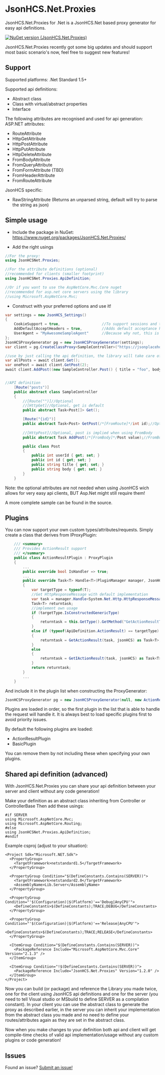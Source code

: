 # JsonHCS.Net.Proxies
JsonHCS.Net.Proxies for .Net is a JsonHCS.Net based proxy generator for easy api definitions.

[![NuGet version (JsonHCS.Net.Proxies)](https://img.shields.io/nuget/v/JsonHCS.Net.Proxies.svg)](https://www.nuget.org/packages/JsonHCS.Net.Proxies/)

JsonHCS.Net.Proxies recently got some big updates and should support most basic scenario's now, feel free to suggest new features!

## Support

Supported platforms: .Net Standard 1.5+

Supported api definitions:
- Abstract class
- Class with virtual/abstract properties
- Interface

The following attributes are recognised and used for api generation:
ASP.NET attributes:
- RouteAttribute
- HttpGetAttribute
- HttpPostAttribute
- HttpPutAttribute
- HttpDeleteAttribute
- FromBodyAttribute
- FromQueryAttribute
- FromFormAttribute (TBD)
- FromHeaderAttribute
- FromRouteAttribute

JsonHCS specific:
- RawStringAttribute (Returns an unparsed string, default will try to parse the string as json)

## Simple usage

- Include the package in NuGet: https://www.nuget.org/packages/JsonHCS.Net.Proxies/

- Add the right usings

```cs
//For the proxy:
using JsonHCSNet.Proxies;

//For the attribute definitions (optional)
//recommended for clients (smaller footprint)
using JsonHCSNet.Proxies.ApiDefinition;

//Or if you want to use the AspNetCore.Mvc.Core nuget
//recommended for asp.net core servers using the library
//using Microsoft.AspNetCore.Mvc;
```

- Construct with your preferred options and use it!

```cs
var settings = new JsonHCS_Settings()
{
    CookieSupport = true,                   //To support sessions and thus cookies
    AddDefaultAcceptHeaders = true,         //Adds default acceptance headers for json types
    UserAgent = "MyAwesomeSampleAgent"      //Because why not, this is usually ignored anyways
};
JsonHCSProxyGenerator pg = new JsonHCSProxyGenerator(settings);
var client = pg.CreateClassProxy<SampleController>("https://jsonplaceholder.typicode.com/");

//use by just calling the api definition, the library will take care of any conversions/requests
var allPosts = await client.Get();
var onePost = await client.GetPost(2);
await client.AddPost((new SampleController.Post() { title = "foo", body = "bar", userId = 1 });


//API definition
    [Route("posts")]
    public abstract class SampleController
    {
        //[Route("")]//Optional
		//[HttpGet]//Optional, get is default
        public abstract Task<Post[]> Get();

        [Route("{id}")]
        public abstract Task<Post> GetPost(/*[FromRoute]*/int id);//Optional, FromRoute is implied when name is found in route
		
        //[HttpPost]//Optional, post is implied when using FromBody
        public abstract Task AddPost(/*[FromBody]*/Post value);//FromBody is Optional, is implied when using complex types

        public class Post
        {
            public int userId { get; set; }
            public int id { get; set; }
            public string title { get; set; }
            public string body { get; set; }
        }
    }
```

Note: the optional attributes are not needed when using JsonHCS wich allows for very easy api clients, BUT Asp.Net might still require them!

A more complete sample can be found in the source.

## Plugins

You can now support your own custom types/attributes/requests.
Simply create a class that derives from IProxyPlugin:

```cs
    /// <summary>
    /// Provides ActionResult support
    /// </summary>
    public class ActionResultPlugin : ProxyPlugin
    {
		...
        public override bool IsHandler => true;
		...
        public override Task<T> Handle<T>(PluginManager manager, JsonHCS jsonHCS, string route, List<Parameter> parameters, IInvocation invocation)
        {
            var targetType = typeof(T);
            //Get HttpResponseMessage with default implementation
            var task = manager.Handle<System.Net.Http.HttpResponseMessage>(jsonHCS, route, parameters, invocation);
            Task<T> returntask;
            //implement own usage
            if (targetType.IsConstructedGenericType)
            {
                returntask = this.GetType().GetMethod("GetActionResultT").MakeGenericMethod(targetType.GetGenericArguments().First()).Invoke(this, new object[] { task, jsonHCS }) as Task<T>;
            }
            else if (typeof(ApiDefinition.ActionResult) == targetType)
            {
                returntask = GetActionResult(task, jsonHCS) as Task<T>;
            }
            else
            {
                returntask = GetIActionResult(task, jsonHCS) as Task<T>;
            }
            return returntask;
        }
		...
    }
```

And include it in the plugin list when constructing the ProxyGenerator:

```cs
JsonHCSProxyGenerator pg = new JsonHCSProxyGenerator(null, new ActionResultPlugin(), new BasicPlugin()); //Don't forget to include the BasicPlugin if you need the default implementations
```

Plugins are loaded in order, so the first plugin in the list that is able to handle the request will handle it. It is always best to load specific plugins first to avoid priority issues.

By default the following plugins are loaded:
- ActionResultPlugin
- BasicPlugin

You can remove them by not including these when specifying your own plugins.

## Shared api definition (advanced)

With JsonHCS.Net.Proxies you can share your api definition between your server and client without any code generation!

Make your definition as an abstract class inheriting from Controller or ControllerBase
Then add these usings:

```
#if SERVER
using Microsoft.AspNetCore.Mvc;
using Microsoft.AspNetCore.Routing;
#else
using JsonHCSNet.Proxies.ApiDefinition; 
#endif
```

Example csproj (adjust to your situation):
```
<Project Sdk="Microsoft.NET.Sdk">
  <PropertyGroup>
    <TargetFramework>netstandard1.5</TargetFramework>
  </PropertyGroup>

  <PropertyGroup Condition="$(DefineConstants.Contains(SERVER))">
    <TargetFramework>netstandard2.0</TargetFramework>
    <AssemblyName>Lib.Server</AssemblyName>
  </PropertyGroup>

  <PropertyGroup Condition="'$(Configuration)|$(Platform)'=='Debug|AnyCPU'">
    <DefineConstants>$(DefineConstants);TRACE;DEBUG</DefineConstants>
  </PropertyGroup>

  <PropertyGroup Condition="'$(Configuration)|$(Platform)'=='Release|AnyCPU'">
    <DefineConstants>$(DefineConstants);TRACE;RELEASE</DefineConstants>
  </PropertyGroup>

  <ItemGroup Condition="$(DefineConstants.Contains(SERVER))">
    <PackageReference Include="Microsoft.AspNetCore.Mvc.Core" Version="2.1.3" />
  </ItemGroup>

  <ItemGroup Condition="!$(DefineConstants.Contains(SERVER))">
    <PackageReference Include="JsonHCS.Net.Proxies" Version="1.2.0" />
  </ItemGroup>
</Project>
```

Now you can build (or package) and reference the Library you made twice, one for the client using JsonHCS api definitions and one for the server (you need to tell Visual studio or MSbuild to define SERVER as a compilation constant). In your client you can use the abstract class to generate the proxy as described earlier, in the server you can inherit your implementation from the abstract class you made and no need to define your routes/attributes again as they are set in the abstract class.

Now when you make changes to your definition both api and client will get compile-time checks of valid api implementation/usage without any custom plugins or code generation!

## Issues

Found an issue? [Submit an issue!](https://github.com/Levi--G/JsonHCS.Net/issues)